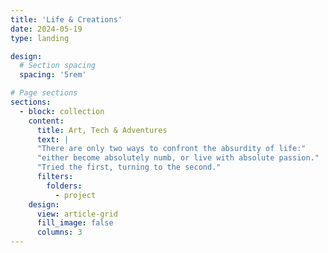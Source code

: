 ```yaml
---
title: 'Life & Creations'
date: 2024-05-19
type: landing

design:
  # Section spacing
  spacing: '5rem'

# Page sections
sections:
  - block: collection
    content:
      title: Art, Tech & Adventures
      text: |
      "There are only two ways to confront the absurdity of life:"
      "either become absolutely numb, or live with absolute passion."
      "Tried the first, turning to the second."
      filters:
        folders:
          - project
    design:
      view: article-grid
      fill_image: false
      columns: 3
---
```

